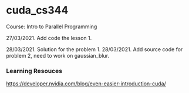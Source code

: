# cuda_cs344

Course: Intro to Parallel Programming

27/03/2021. Add code the lesson 1. 

28/03/2021. Solution for the problem 1. 
28/03/2021. Add source code for problem 2, need to work on gaussian_blur. 

### Learning Resouces
https://developer.nvidia.com/blog/even-easier-introduction-cuda/